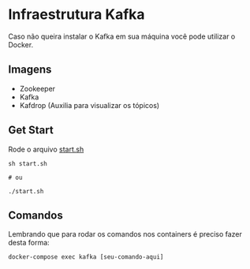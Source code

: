 # Infraestrutura Kafka

Caso não queira instalar o Kafka em sua máquina você pode utilizar o Docker.

## Imagens

- Zookeeper
- Kafka
- Kafdrop (Auxilia para visualizar os tópicos)

## Get Start
Rode o arquivo [start.sh](start.sh)

``` shell
sh start.sh

# ou

./start.sh
```

## Comandos

Lembrando que para rodar os comandos nos containers é preciso fazer desta forma:

``` shell
docker-compose exec kafka [seu-comando-aqui]
```